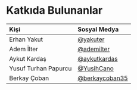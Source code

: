 # Katkıda Bulunanlar

| Kişi | Sosyal Medya |
| :--- | :--- |
| Erhan Yakut | [@yakuter](https://twitter.com/yakuter) |
| Adem İlter | [@ademilter](https://twitter.com/ademilter) |
| Aykut Kardaş | [@aykutkardas](https://twitter.com/aykutkardas) |
| Yusuf Turhan Papurcu | [@YusihCano](https://twitter.com/YusihCano) |
| Berkay Çoban | [@berkaycoban35](https://twitter.com/berkaycoban35) |

